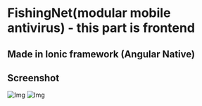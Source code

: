 # FishingNet(modular mobile antivirus) - this part is frontend
## Made in Ionic framework (Angular Native)
## Screenshot
![Img](https://i.imgur.com/2Nf1lQI.jpeg)
![Img](https://i.imgur.com/OTVkIf8.jpeg)